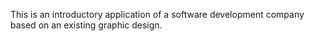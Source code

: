 This is an introductory application of a software development company based on an existing graphic design.
